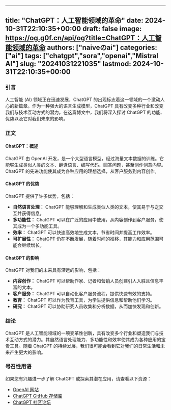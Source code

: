 
---
title: "ChatGPT：人工智能领域的革命"
date: 2024-10-31T22:10:35+00:00
draft: false
image: https://og.g0f.cn/api/og?title=ChatGPT：人工智能领域的革命
authors: ["naiveのai"]
categories: ["ai"]
tags: ["chatgpt","sora","openai","Mistral AI"]
slug: "20241031221035"
lastmod: 2024-10-31T22:10:35+00:00
---
### 引言

人工智能 (AI) 领域正在迅速发展，ChatGPT 的出现标志着这一领域的一个激动人心的新篇章。作为一种强大的语言生成模型，ChatGPT 具有改变多种行业和改变我们与技术互动方式的潜力。在这篇博文中，我们将深入探讨 ChatGPT 的功能、优势以及它对我们未来的影响。

### 正文

#### ChatGPT：概述

ChatGPT 由 OpenAI 开发，是一个大型语言模型，经过海量文本数据的训练。它能够生成类似人类的文本、翻译语言、编写代码、回答问题，甚至创作创意内容。ChatGPT 的先进功能使其成为各种应用的理想选择，从客户服务到内容创作。

#### ChatGPT 的优势

ChatGPT 提供了许多优势，包括：

- **自然语言处理：** ChatGPT 能够理解和生成类似人类的文本，使其易于与之交互并获得信息。
- **多功能性：** ChatGPT 可以在广泛的应用中使用，从内容创作到客户服务，使其成为一个多功能工具。
- **效率：** ChatGPT 可以快速高效地生成文本，节省时间并提高工作效率。
- **可扩展性：** ChatGPT 仍在不断发展，随着时间的推移，其能力和应用范围可能会继续增长。

#### ChatGPT 的影响

ChatGPT 对我们的未来具有深远的影响，包括：

- **内容创作：** ChatGPT 可以帮助作家、记者和营销人员创建引人入胜且信息丰富的文本。
- **客户服务：** ChatGPT 可以自动化客户服务流程，提供快速有效的支持。
- **教育：** ChatGPT 可以作为教育工具，为学生提供信息和帮助他们学习。
- **研究：** ChatGPT 可以协助研究人员收集和分析数据，从而加快发现和创新。

### 结论

ChatGPT 是人工智能领域的一项变革性创新，具有改变多个行业和塑造我们与技术互动方式的潜力。其自然语言处理能力、多功能性和效率使其成为各种应用的宝贵工具。随着 ChatGPT 的持续发展，我们很可能会看到它对我们的日常生活和未来产生更大的影响。

### 号召性用语

如果您有兴趣进一步了解 ChatGPT 或探索其潜在应用，请查看以下资源：

- [OpenAI 网站](https://openai.com/)
- [ChatGPT GitHub 存储库](https://github.com/openai/chatgpt)
- [ChatGPT 社区论坛](https://community.openai.com/c/chat-gpt)